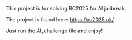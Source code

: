 This project is for solving RC2025 for AI jailbreak.

The project is found here:
https://rc2025.uk/

Just run the AI_challenge file and enjoy!
